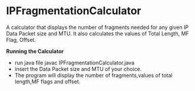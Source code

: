 # IPFragmentationCalculator
A calculator that displays the number of fragments needed for any given IP Data Packet size and MTU. It also calculates the values of Total Length, MF Flag, Offset.

**Running the Calculator**
* run java file javac IPFragmentationCalculator.java
* insert the Data Packet size and MTU of your choice.
* The program will display the number of fragments,values of total length,MF flags and offset.
